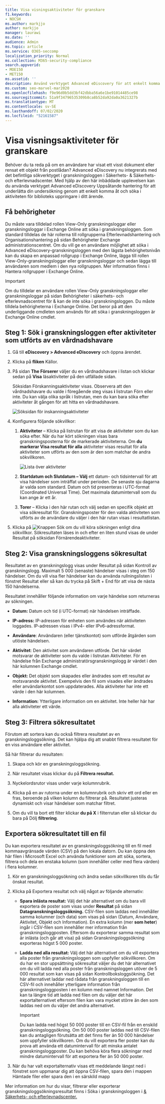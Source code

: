 ```yaml
---
title: Visa visningsaktiviteter för granskare
f1.keywords:
- NOCSH
ms.author: markjjo
author: markjjo
manager: laurawi
ms.date: ''
audience: Admin
ms.topic: article
ms.service: O365-seccomp
localization_priority: Normal
ms.collection: M365-security-compliance
search.appverid:
- MOE150
- MET150
ms.assetid: ''
description: Använd verktyget Advanced eDiscovery för att enkelt komma åt och söka i aktiviteten efter biblioteks anärende i ditt ärende.
ms.custom: seo-marvel-mar2020
ms.openlocfilehash: f9e96d0b5dd3bf42dbba56a6e1be91014485ce98
ms.sourcegitcommit: 51a9f34796535309b8ca8b52da92da0a3621327b
ms.translationtype: MT
ms.contentlocale: sv-SE
ms.lasthandoff: 07/02/2020
ms.locfileid: "52161587"
---
```

# <a name="view-custodian-audit-activity"></a>Visa visningsaktiviteter för granskare

Behöver du ta reda på om en användare har visat ett visst dokument eller rensat ett objekt från postlådan? Advanced eDiscovery nu integrerats med det befintliga sökverktyget i granskningsloggen i Säkerhets- & Säkerhets- och efterlevnadscenter. Med hjälp av den här inbäddade upplevelsen kan du använda verktyget Advanced eDiscovery Uppsåtande hantering för att underlätta din undersökning genom att enkelt komma åt och söka i aktiviteten för biblioteks uppringare i ditt ärende.

## <a name="get-permissions"></a>Få behörigheter

Du måste vara tilldelad rollen View-Only granskningsloggar eller granskningsloggar i Exchange Online att söka i granskningsloggen. Som standard tilldelas de här rollerna till rollgrupperna Efterlevnadshantering och Organisationshantering på sidan Behörigheter Exchange administrationscentret. Om du vill ge en användare möjlighet att söka i Advanced eDiscovery-granskningsloggen med den lägsta behörighetsnivån kan du skapa en anpassad rollgrupp i Exchange Online, lägga till rollen View-Only-granskningsloggar eller granskningsloggar och sedan lägga till användaren som medlem i den nya rollgruppen. Mer information finns i Hantera rollgrupper i Exchange Online.

> [!IMPORTANT]
> Om du tilldelar en användare rollen View-Only granskningsloggar eller granskningsloggar på sidan Behörigheter i säkerhets- och efterlevnadscentret för & kan de inte söka i granskningsloggen. Du måste tilldela behörigheterna i Exchange Online. Det beror på att den underliggande cmdleten som används för att söka i granskningsloggen är Exchange Online cmdlet.

## <a name="step-1-search-the-audit-log-for-activities-performed-by-a-custodian"></a>Steg 1: Sök i granskningsloggen efter aktiviteter som utförts av en vårdnadshavare

1. Gå till **eDiscovery > Advanced eDiscovery** och öppna ärendet.
  
2. Klicka på **fliken** Källor.
  
3. På sidan **The Förserer** väljer du en vårdnadshavare i listan och klickar sedan på **Visa** läsaktiviteter på den utfällade sidan.

    Söksidan Förskanningsaktiviteter visas. Observera att den vårdnadshavare du valde i föregående steg visas **i** listrutan Förn eller inte. Du kan välja olika språk i listrutan, men du kan bara söka efter aktiviteter åt gången för att hitta en vårdnadshavare.

    ![Söksidan för inskanningsaktiviteter](../media/AeDCustodianActivities1.png)
   
4. Konfigurera följande sökvillkor:
      
   1. **Aktiviteter** – Klicka på listrutan för att visa de aktiviteter som du kan söka efter. När du har kört sökningen visas bara granskningsposterna för de markerade aktiviteterna. Om **du markerar Visa resultat för alla** aktiviteter visas resultat för alla aktiviteter som utförts av den som är den som matchar de andra sökvillkoren.

      ![Lista över aktiviteter](../media/CustodianActivityAudit.PNG)
      
   1. **Startdatum och Slutdatum – Välj** ett datum- och tidsintervall för att visa händelser som inträffat under perioden. De senaste sju dagarna är valda som standard. Datum och tid presenteras i UTC-format (Coordinated Universal Time). Det maximala datumintervall som du kan ange är ett år.
      
   1. **Torer** – Klicka i den här rutan och välj sedan en specifik objekt att visa sökresultat för. Granskningsposter för den valda aktiviteten som utförts av de användare du väljer i den här rutan visas i resultatlistan.
      
5. Klicka på ![Knappen Sök](../media/SearchButton.PNG)  om du vill köra sökningen enligt dina sökvillkor. Sökresultaten läses in och efter en liten stund visas de under Resultat på söksidan Förnärendeaktiviteter. 

## <a name="step-2-view-the-audit-log-search-results"></a>Steg 2: Visa granskningsloggens sökresultat

Resultatet av en granskningslogg visas under Resultat på sidan Kontroll av granskningslogg. Maximalt 5 000 (senaste) händelser visas i steg om 150 händelser. Om du vill visa fler händelser kan du använda rullningslisten i fönstret Resultat eller så kan du trycka på Skift + End för att visa de nästa 150 händelserna.

Resultatet innehåller följande information om varje händelse som returneras av sökningen.
- **Datum:** Datum och tid (i UTC-format) när händelsen inträffade.

- **IP-adress:** IP-adressen för enheten som användes när aktiviteten loggades. IP-adressen visas i IPv4- eller IPv6-adressformat.

- **Användare**: Användaren (eller tjänstkontot) som utförde åtgärden som utlöste händelsen.

- **Aktivitet**: Den aktivitet som användaren utförde. Det här värdet motsvarar de aktiviteter som du valde i listrutan Aktiviteter. För en händelse från Exchange administratörsgranskningslogg är värdet i den här kolumnen Exchange cmdlet.

- **Objekt:** Det objekt som skapades eller ändrades som ett resultat av motsvarande aktivitet. Exempelvis den fil som visades eller ändrades eller användarkontot som uppdaterades. Alla aktiviteter har inte ett värde i den här kolumnen.

- **Information:** Ytterligare information om en aktivitet. Inte heller här har alla aktiviteter ett värde.

## <a name="step-3-filter-the-search-results"></a>Steg 3: Filtrera sökresultatet

Förutom att sortera kan du också filtrera resultatet av en granskningsloggsökning. Det kan hjälpa dig att snabbt filtrera resultatet för en viss användare eller aktivitet. 

Så här filtrerar du resultaten:

 1. Skapa och kör en granskningsloggsökning.
  
2. När resultatet visas klickar du på **Filtrera resultat.**
 
3. Nyckelordsrutor visas under varje kolumnrubrik.
  
4. Klicka på en av rutorna under en kolumnrubrik och skriv ett ord eller en fras, beroende på vilken kolumn du filtrerar på. Resultatet justeras dynamiskt och visar händelser som matchar filtret.
  
5. Om du vill ta bort ett filter klickar **du på X** i filterrutan eller så klickar du bara på Dölj **filtrering**.

## <a name="export-the-search-results-to-a-file"></a>Exportera sökresultatet till en fil

Du kan exportera resultatet av en granskningsloggsökning till en fil med kommaavgränsade värden (CSV) på den lokala datorn. Du kan öppna den här filen i Microsoft Excel och använda funktioner som att söka, sortera, filtrera och dela en enstaka kolumn (som innehåller celler med flera värden) i flera kolumner.

1. Kör en granskningsloggsökning och ändra sedan sökvillkoren tills du får önskat resultat.
  
2. Klicka på Exportera resultat och välj något av följande alternativ:

    - **Spara inlästa resultat:** Välj det här alternativet om du bara vill exportera de poster som visas under **Resultat** på sidan **Datagranskningsloggsökning.** CSV-filen som laddas ned innehåller samma kolumner (och data) som visas på sidan (Datum, Användare, Aktivitet, Objekt och Information). En extra kolumn (mer **som heter**) ingår i CSV-filen som innehåller mer information från granskningsloggposten. Eftersom du exporterar samma resultat som är inlästa (och går att visa) på sidan Granskningsloggsökning exporteras högst 5 000 poster.
        
    - **Ladda ned alla resultat:** Välj det här alternativet om du vill exportera alla poster från granskningsloggen som uppfyller sökvillkoren. Om du har en stor uppsättning sökresultat väljer du det här alternativet om du vill ladda ned alla poster  från granskningsloggen utöver de 5 000 resultat som kan visas på sidan Kontrollboksloggsökning. Det här alternativet laddar ned rådata från granskningsloggen till en CSV-fil och innehåller ytterligare information från granskningsloggposten i en kolumn med namnet Information. Det kan ta längre tid att ladda ned filen om du väljer det här exportalternativet eftersom filen kan vara mycket större än den som laddas ned om du väljer det andra alternativet.
    
      > [!IMPORTANT]
      > Du kan ladda ned högst 50 000 poster till en CSV-fil från en enskild granskningsloggsökning. Om 50 000 poster laddas ned till CSV-filen kan du antagligen förutsätta att det finns fler än 50 000 händelser som uppfyller sökvillkoren. Om du vill exportera fler poster kan du prova att använda ett datumintervall för att minska antalet granskningsloggposter. Du kan behöva köra flera sökningar med mindre datumintervall för att exportera fler än 50 000 poster.
        

3. När du har valt exportalternativ visas ett meddelande längst ned i fönstret som uppmanar dig att öppna CSV-filen, spara den i mappen Hämtade filer eller spara den i en särskild mapp

Mer information om hur du visar, filtrerar eller exporterar granskningsloggsökningsresultat finns i Söka i granskningsloggen i [& Säkerhets- och efterlevnadscenter.](search-the-audit-log-in-security-and-compliance.md)
